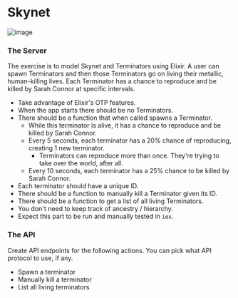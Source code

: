 # Skynet
![image](https://user-images.githubusercontent.com/83227995/139120549-61b184e3-5568-45b2-a085-652f52195d8c.png)

### The Server

The exercise is to model Skynet and Terminators using Elixir. A user can spawn Terminators and then those Terminators go on living their metallic, human-killing lives. Each Terminator has a chance to reproduce and be killed by Sarah Connor at specific intervals.

- Take advantage of Elixir's OTP features.
- When the app starts there should be no Terminators.
- There should be a function that when called spawns a Terminator.
  - While this terminator is alive, it has a chance to reproduce and be killed by Sarah Connor.
  - Every 5 seconds, each terminator has a 20% chance of reproducing, creating 1 new terminator.
    - Terminators can reproduce more than once. They're trying to take over the world, after all.
  - Every 10 seconds, each terminator has a 25% chance to be killed by Sarah Connor.
- Each terminator should have a unique ID.
- There should be a function to manually kill a Terminator given its ID.
- There should be a function to get a list of all living Terminators.
- You don't need to keep track of ancestry / hierarchy.
- Expect this part to be run and manually tested in `iex`.

### The API

Create API endpoints for the following actions. You can pick what API protocol to use, if any.

- Spawn a terminator
- Manually kill a terminator
- List all living terminators

